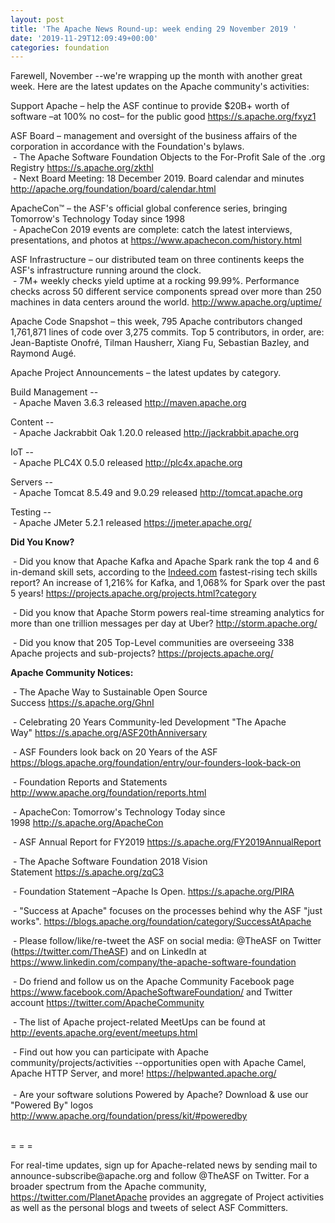 ```yaml
---
layout: post
title: 'The Apache News Round-up: week ending 29 November 2019 '
date: '2019-11-29T12:09:49+00:00'
categories: foundation
---
```

<p class="entryContent">Farewell, November --we're wrapping up the 
month with another great week. Here are the latest updates on the Apache
 community's activities: </p> 
  <p>Support Apache – help the ASF continue to provide $20B+ worth of software –at 100% no cost– for the public good <a href="https://s.apache.org/fxyz1" rel="noreferrer" target="_blank" data-saferedirecturl="https://www.google.com/url?q=https://s.apache.org/fxyz1&amp;source=gmail&amp;ust=1575108426935000&amp;usg=AFQjCNHf0QjrenFmFlsNn-JMkqgQ4Z_IoA">https://s.apache.org/fxyz1</a> </p> 
  <p> </p> 
  <p>ASF Board – management and oversight of the business affairs of the corporation in accordance with the Foundation's bylaws.&nbsp; <br />&nbsp;- The Apache Software Foundation Objects to the For-Profit Sale of the .org Registry <a href="https://s.apache.org/zkthl">https://s.apache.org/zkthl</a><br />&nbsp;- Next Board Meeting: 18 December 2019. Board calendar and minutes <a href="http://apache.org/foundation/board/calendar.html">http://apache.org/foundation/board/calendar.html</a></p> 
  <p>ApacheCon™ – the ASF's official global conference series, bringing Tomorrow's Technology Today since 1998<br />&nbsp;- ApacheCon 2019 events are complete: catch the latest interviews, presentations, and photos at <a target="_blank" class="c-link" href="https://slack-redir.net/link?url=https%3A%2F%2Fwww.apachecon.com%2Fhistory.html&amp;v=3" rel="noopener noreferrer" tabindex="-1" data-remove-tab-index="true">https://www.apachecon.com/history.html</a><span class="c-message__body" dir="auto" data-qa="message-text"></span><br /></p> 
  <p>ASF Infrastructure – our distributed team on three continents keeps the ASF's infrastructure running around the clock.<br />&nbsp;-
 7M+ weekly checks yield uptime at a rocking 99.99%. Performance checks 
across 50 different service components spread over more than 250 
machines in data centers around the world.&nbsp;<a href="http://www.apache.org/uptime/">http://www.apache.org/uptime/</a></p>Apache
 Code Snapshot –<span> </span><span></span>this week, 795 Apache contributors changed 1,761,871
lines of code 
over 3,275 commits. Top 5 contributors, in order, are: <span class="il">Jean</span>-<span class="il">Baptiste</span> Onofré, Tilman Hausherr, Xiang Fu, Sebastian Bazley, and Raymond Augé. &nbsp;  
  
  
  
  
  
  
  
  
  
  <p>Apache Project Announcements&nbsp;– the latest updates by category.</p> 
  <p>Build Management --<br />
&nbsp;- Apache <span class="il">Maven</span> 3.6.3 released <a href="http://maven.apache.org" rel="noreferrer" target="_blank" data-saferedirecturl="https://www.google.com/url?q=http://maven.apache.org&amp;source=gmail&amp;ust=1575012486057000&amp;usg=AFQjCNGEQiPsddPXBlFWIq4eNKO8ibOfWw">http://<span class="il">maven</span>.apache.org</a> <br /></p> 
  <p>Content --<br />&nbsp;- Apache <span class="il">Jackrabbit</span> Oak 1.20.0 released <a href="http://jackrabbit.apache.org" rel="noreferrer" target="_blank" data-saferedirecturl="https://www.google.com/url?q=http://jackrabbit.apache.org&amp;source=gmail&amp;ust=1575011601813000&amp;usg=AFQjCNG2weQ7qBstxtNvBsJLgSG2HOWo8Q">http://<span class="il">jackrabbit</span>.apache.org</a></p> 
  <p>IoT --<br />&nbsp;- Apache <span class="il">PLC4X</span> 0.5.0 released <a href="http://plc4x.apache.org" rel="noreferrer" target="_blank" data-saferedirecturl="https://www.google.com/url?q=http://plc4x.apache.org&amp;source=gmail&amp;ust=1575012299505000&amp;usg=AFQjCNGwi5PnDLI-Ju7YtgbR164Jd4sz4Q">http://<span class="il">plc4x</span>.apache.org</a> <br /></p> 
  <p>Servers --<br />&nbsp;- Apache <span class="il">Tomcat</span> 8.5.49 and 9.0.29 released <a href="http://tomcat.apache.org" rel="noreferrer" target="_blank" data-saferedirecturl="https://www.google.com/url?q=http://tomcat.apache.org&amp;source=gmail&amp;ust=1575011606426000&amp;usg=AFQjCNHex7doIr_pAIhy596vTBnFxBnGjg">http://<span class="il">tomcat</span>.apache.org</a> </p> 
  <p>Testing --<br />&nbsp;- Apache <span class="il">JMeter 5.2.1</span> released <a href="https://jmeter.apache.org/" rel="noreferrer" target="_blank" data-saferedirecturl="https://www.google.com/url?q=https://jmeter.apache.org/&amp;source=gmail&amp;ust=1575012300122000&amp;usg=AFQjCNHBMQ3KBxpshIgNmNJuk-haekzLMg">https://<span class="il">jmeter</span>.apache.org/</a></p> 
  <p><strong>Did You Know?</strong> </p> 
  <p>&nbsp;- Did you know that Apache Kafka and Apache Spark rank the top 4 and 6 in-demand skill sets, according to the <a target="_blank" class="c-link" href="https://slack-redir.net/link?url=http%3A%2F%2FIndeed.com&amp;v=3" rel="noopener noreferrer">Indeed.com</a> fastest-rising tech skills report? An increase of 1,216% for Kafka, and 1,068% for Spark over the past 5 years! <a target="_blank" class="c-link" href="https://slack-redir.net/link?url=https%3A%2F%2Fprojects.apache.org%2Fprojects.html%3Fcategory&amp;v=3" rel="noopener noreferrer">https://projects.apache.org/projects.html?category</a></p> 
  <p>&nbsp;- Did you know that Apache Storm powers real-time streaming analytics for more than one trillion messages per day at Uber? <a target="_blank" class="c-link" href="https://slack-redir.net/link?url=http%3A%2F%2Fstorm.apache.org%2F&amp;v=3" rel="noopener noreferrer" tabindex="-1" data-remove-tab-index="true">http://storm.apache.org/</a> </p> 
  <p>&nbsp;- Did you know that <span class="il">205&nbsp;</span><span class="il">Top</span>-Level communities are overseeing 338 Apache projects and sub-projects?&nbsp;<a href="https://projects.apache.org/" target="_blank" data-saferedirecturl="https://www.google.com/url?q=https://projects.apache.org/&amp;source=gmail&amp;ust=1575019543710000&amp;usg=AFQjCNGEKeLhOwg2w_5kXaRhFFFw3kUHVw">https://<wbr />projects.apache.org/</a> </p> 
  <p><strong>Apache Community Notices:</strong></p> 
  <p>&nbsp;- The Apache Way to Sustainable Open Source Success&nbsp;<a href="https://s.apache.org/GhnI">https://s.apache.org/GhnI</a></p> 
  <p>&nbsp;- Celebrating 20 Years Community-led Development &quot;The Apache Way&quot;&nbsp;<a href="https://s.apache.org/ASF20thAnniversary">https://s.apache.org/ASF20thAnniversary</a></p> 
  <p>&nbsp;- ASF Founders look back on 20 Years of the ASF <a href="https://blogs.apache.org/foundation/entry/our-founders-look-back-on">https://blogs.apache.org/foundation/entry/our-founders-look-back-on</a></p> 
  <p>&nbsp;- Foundation Reports and Statements <a href="http://www.apache.org/foundation/reports.html">http://www.apache.org/foundation/reports.html</a></p> 
  <p>&nbsp;- ApacheCon: Tomorrow's Technology Today since 1998&nbsp;<a href="http://s.apache.org/ApacheCon">http://s.apache.org/ApacheCon</a></p> 
  <p>&nbsp;- ASF Annual Report for FY2019&nbsp;<a href="https://s.apache.org/FY2019AnnualReport">https://s.apache.org/FY2019AnnualReport</a></p> 
  <p>&nbsp;- The Apache Software Foundation 2018 Vision Statement&nbsp;<a href="https://s.apache.org/zqC3">https://s.apache.org/zqC3</a></p> 
  <p>&nbsp;- Foundation Statement –Apache Is Open.&nbsp;<a href="https://s.apache.org/PIRA">https://s.apache.org/PIRA</a></p> 
  <div> 
    <p>&nbsp;- &quot;Success at Apache&quot; focuses on the processes behind why the ASF &quot;just works&quot;. <a href="https://blogs.apache.org/foundation/category/SuccessAtApache">https://blogs.apache.org/foundation/category/SuccessAtApache</a></p> 
  </div> 
  <div> 
    <p>&nbsp;- Please follow/like/re-tweet the ASF on social media: @TheASF on Twitter (<a href="https://twitter.com/TheASF">https://twitter.com/TheASF</a>) and on LinkedIn at <a href="https://www.linkedin.com/company/the-apache-software-foundation">https://www.linkedin.com/company/the-apache-software-foundation</a></p> 
    <p>&nbsp;- Do friend and follow us on the Apache Community Facebook page <a href="https://www.facebook.com/ApacheSoftwareFoundation/">https://www.facebook.com/ApacheSoftwareFoundation/</a> and Twitter account <a href="https://twitter.com/ApacheCommunity">https://twitter.com/ApacheCommunity</a></p> 
  </div> 
  <div> 
    <p>&nbsp;- The list of Apache project-related MeetUps can be found at <a href="http://events.apache.org/event/meetups.html">http://events.apache.org/event/meetups.html</a></p> 
  </div><span class="LrzXr"></span><span class="LrzXr"></span> 
  <div>&nbsp;- Find out how you can participate with Apache 
community/projects/activities --opportunities open with Apache Camel, 
Apache HTTP Server, and more! <a href="https://helpwanted.apache.org/">https://helpwanted.apache.org/</a> </div> 
  <div> <br />&nbsp;- Are your software solutions Powered by Apache? Download &amp; use our &quot;Powered By&quot; logos <a href="http://www.apache.org/foundation/press/kit/#poweredby">http://www.apache.org/foundation/press/kit/#poweredby</a></div> 
  <div><br /></div> 
  <div> 
    <p>= = =</p> 
    <p>For real-time updates, sign up for Apache-related news by sending
 mail to announce-subscribe@apache.org and follow @TheASF on Twitter. 
For a broader spectrum from the Apache community, <a href="https://twitter.com/PlanetApache">https://twitter.com/PlanetApache</a> provides an aggregate of Project activities as well as the personal blogs and tweets of select ASF Committers.</p> 
  </div>
